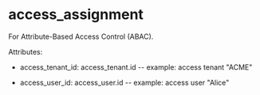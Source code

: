# access_assignment

For Attribute-Based Access Control (ABAC).

Attributes:

* access_tenant_id: access_tenant.id -- example: access tenant "ACME"

* access_user_id: access_user.id -- example: access user "Alice"

